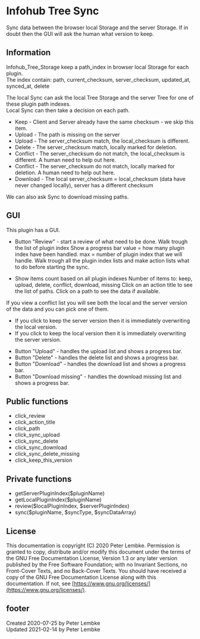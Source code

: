 # Infohub Tree Sync

Sync data between the browser local Storage and the server Storage. If in doubt then the GUI will ask the human what
version to keep.

## Information

Infohub_Tree_Storage keep a path_index in browser local Storage for each plugin.   
The index contain:
path, current_checksum, server_checksum, updated_at, synced_at, delete

The local Sync can ask the local Tree Storage and the server Tree for one of these plugin path indexes.  
Local Sync can then take a decision on each path.

* Keep - Client and Server already have the same checksum - we skip this item.
* Upload - The path is missing on the server
* Upload - The server_checksum match, the local_checksum is different.
* Delete - The server_checksum match, locally marked for deletion.
* Conflict - The server_checksum do not match, the local_checksum is different. A human need to help out here.
* Conflict - The server_checksum do not match, locally marked for deletion. A human need to help out here.
* Download - The local server_checksum = local_checksum (data have never changed locally), server has a different
  checksum

We can also ask Sync to download missing paths.

## GUI

This plugin has a GUI.

* Button "Review" - start a review of what need to be done. Walk trough the list of plugin index Show a progress bar
  value = how many plugin index have been handled. max = number of plugin index that we will handle. Walk trough all the
  plugin index lists and make action lists what to do before starting the sync.

* Show items count based on all plugin indexes Number of items to: keep, upload, delete, conflict, download, missing
  Click on an action title to see the list of paths. Click on a path to see the data if available.

If you view a conflict list you will see both the local and the server version of the data and you can pick one of them.

- If you click to keep the server version then it is immediately overwriting the local version.
- If you click to keep the local version then it is immediately overwriting the server version.

* Button "Upload" - handles the upload list and shows a progress bar.
* Button "Delete" - handles the delete list and shows a progress bar.
* Button "Download" - handles the download list and shows a progress bar.
* Button "Download missing" - handles the download missing list and shows a progress bar.

## Public functions

* click_review
* click_action_title
* click_path
* click_sync_upload
* click_sync_delete
* click_sync_download
* click_sync_delete_missing
* click_keep_this_version

## Private functions

* getServerPluginIndex($pluginName)
* getLocalPluginIndex($pluginName)
* review($localPluginIndex, $serverPluginIndex)
* sync($pluginName, $syncType, $syncDataArray)

## License

This documentation is copyright (C) 2020 Peter Lembke. Permission is granted to copy, distribute and/or modify this
document under the terms of the GNU Free Documentation License, Version 1.3 or any later version published by the Free
Software Foundation; with no Invariant Sections, no Front-Cover Texts, and no Back-Cover Texts. You should have received
a copy of the GNU Free Documentation License along with this documentation. If not,
see [https://www.gnu.org/licenses/](https://www.gnu.org/licenses/).

## footer

Created 2020-07-25 by Peter Lembke  
Updated 2021-02-14 by Peter Lembke
